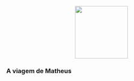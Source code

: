 <p align="center">
  <img src="https://media3.giphy.com/media/liUhPmZdArpYc/giphy.gif?cid=790b7611a1aaad239d6500d76e2a45ad5fdbc3ba8d7ce562&rid=giphy.gif&ct=g" height="140px">
</p>

### A viagem de Matheus

<!--
**Maath-Lima/Maath-Lima** is a ✨ _special_ ✨ repository because its `README.md` (this file) appears on your GitHub profile.

Here are some ideas to get you started:

- 🔭 I’m currently working on ...
- 🌱 I’m currently learning ...
- 👯 I’m looking to collaborate on ...
- 🤔 I’m looking for help with ...
- 💬 Ask me about ...
- 📫 How to reach me: ...
- 😄 Pronouns: ...
- ⚡ Fun fact: ...
-->
